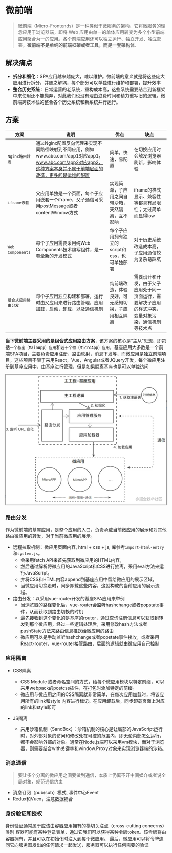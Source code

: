 # 微前端

> 微前端（Micro-Frontends）是一种类似于微服务的架构，它将微服务的理念应用于浏览器端，即将 Web 应用由单一的单体应用转变为多个小型前端应用聚合为一的应用。各个前端应用还可以独立运行、独立开发、独立部署。**微前端不是单纯的前端框架或者工具，而是一套架构体**.

## 解决痛点

- **拆分和细化**：SPA应用越来越庞大，难以维护。微前端的意义就是将这些庞大应用进行拆分，并随之解耦，每个部分可以单独进行维护和部署，提升效率
- **整合历史系统**：日常运营的老系统，重构成本高，这些系统需要结合到新框架中来使用还不能抛弃，对此我们也没有理由浪费时间和精力重写旧的逻辑。微前端跨技术栈的整合各个历史系统和新系统并行运行。

## 方案

| 方案 | 说明 | 优点 | 缺点 |
| --- | --- | --- | --- |
| `Nginx路由转发` | 通过Nginx配置反向代理来实现不同路径映射到不同应用，例如www.abc.com/app1对应app1，www.abc.com/app2对应app2，这种方案本身并不属于前端层面的改造，更多的是运维的配置 | 简单，快速，易配置 | 在切换应用时会触发浏览器刷新，影响体验 |
| `iframe嵌套` | 父应用单独是一个页面，每个子应用嵌套一个iframe，父子通信可采用postMessage或者contentWindow方式 | 实现简单，子应用之间自带沙箱，天然隔离，互不影响 | iframe的样式显示、兼容性等都具有局限性；太过简单而显得low |
| `Web Components` | 每个子应用需要采用纯Web Components技术编写组件，是一套全新的开发模式 | 每个子应用拥有独立的script和css，也可单独部署 | 对于历史系统改造成本高，子应用通信较为复杂易踩坑 |
| `组合式应用路由分发` | 每个子应用独立构建和部署，运行时由父应用来进行路由管理，应用加载，启动，卸载，以及通信机制 | 纯前端改造，体验良好，可无感知切换，子应用相互隔离 | 需要设计和开发，由于父子应用处于同一页面运行，需要解决子应用的样式冲突，变量对象污染，通信机制等技术点 |

**当下微前端主要采用的是组合式应用路由方案**，该方案的核心是“主从”思想，即包括`一个基座（MainApp）应用`和`若干个微（MicroApp）应用`，基座应用大多数是一个前端SPA项目，主要负责应用注册，路由映射，消息下发等，而微应用是独立前端项目，这些项目不限于采用React，Vue，Angular或者JQuery开发，每个微应用注册到基座应用中，由基座进行管理，但是如果脱离基座也是可以单独访问

![组合式应用路由分发 流程](./micro-FE-comps.png)

### 路由分发

作为微前端的基座应用，是整个应用的入口，负责承载当前微应用的展示和对其他路由微应用的转发，对于当前微应用的展示。

- 远程拉取机制：微应用页面内容, html + css + js, 库参考`import-html-entry`和`system.js`。
  - 会采用fetch API来首先获取到微应用的HTML内容，
  - 然后通过解析将微应用的JavaScript和CSS进行抽离，采用eval方法来运行JavaScript，
  - 并将CSS和HTML内容append到基座应用中留给微应用的展示区域，
  - 当微应用切换走时，同步卸载这些内容，这就构成的当前应用的展示流程。
- 路由分发：以采用vue-router开发的基座SPA应用来举例
  - 当浏览器的路径变化后，vue-router会监听hashchange或者popstate事件，从而获取到路由切换的时机
  - 最先接收到这个变化的是基座的router，通过查询注册信息可以获取到转发到那个微应用，经过一些逻辑处理后，采用修改hash方法或者pushState方法来路由信息推送给微应用的路由
  - 微应用可以是手动监听hashchange或者popstate事件接收，或者采用React-router，vue-router接管路由，后面的逻辑就由微应用自己控制

### 应用隔离

- CSS隔离
  - CSS Module 或者命名空间的方式，给每个微应用模块以特定前缀，可以采用webpack的postcss插件，在打包时添加特定的前缀。
  - 微应用与微应用之间的CSS隔离就非常简单，在每次应用加载时，将该应用所有的link和style 内容进行标记。在应用卸载后，同步卸载页面上对应的link和style即可

- JS隔离
  - 采用沙箱机制（SandBox）：沙箱机制的核心是让局部的JavaScript运行时，对外部对象的访问和修改处在可控的范围内，即无论内部怎么运行，都不会影响外部的对象。通常在Node.js端可以采用vm模块，而对于浏览器，则需要结合with关键字和window.Proxy对象来实现浏览器端的沙箱。

### 消息通信

> 要让多个分离的微应用之间要做到通信，本质上仍离不开中间媒介或者说全局对象，规范通信约束

- 消息订阅（pub/sub）模式, 事件中心Event
- Redux和Vuex，注意数据耦合

### 身份验证和授权

身份验证通常属于应该由容器应用拥有的横切关注点（cross-cutting concerns）类别
容器可能有某种登录表单，通过它我们可以获得某种令牌token。该令牌将由容器拥有，并且可以在初始化时注入到每个微应用。
最后，微应用可以将令牌连同它向服务器发出的任何请求一起发送，服务器可以执行任何需要的验证
